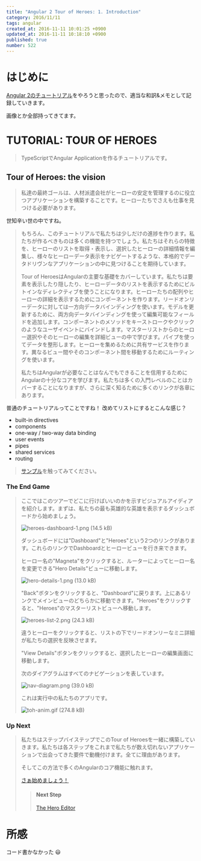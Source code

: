 ```yaml
---
title: "Angular 2 Tour of Heroes: 1. Introduction"
category: 2016/11/11
tags: angular
created_at: 2016-11-11 10:01:25 +0900
updated_at: 2016-11-11 10:18:10 +0900
published: true
number: 522
---
```


# はじめに
[Angular 2のチュートリアル](https://angular.io/docs/ts/latest/tutorial/)をやろうと思ったので、適当な和訳&メモとして記録していきます。

画像とか全部持ってきてます。

# TUTORIAL: TOUR OF HEROES
> TypeScriptでAngular Applicationを作るチュートリアルです。

## Tour of Heroes: the vision
> 私達の最終ゴールは、人材派遣会社がヒーローの安定を管理するのに役立つアプリケーションを構築することです。ヒーローたちでさえも仕事を見つける必要があります。

世知辛い世の中ですね。

> もちろん、このチュートリアルで私たちは少しだけの進捗を作ります。私たちが作るべきものは多くの機能を持つでしょう。私たちはそれらの特徴を、ヒーローのリストを取得・表示し、選択したヒーローの詳細情報を編集し、様々なヒーローデータ表示をナビゲートするような、本格的でデータドリヴンなアプリケーションの中に見つけることを期待しています。
>
> Tour of HeroesはAngularの主要な基礎をカバーしています。私たちは要素を表示したり隠したり、ヒーローデータのリストを表示するためにビルトインなディレクティブを使うことになります。ヒーローたちの配列やヒーローの詳細を表示するためにコンポーネントを作ります。リードオンリーデータに対しては一方向データバインディングを使います。モデルを更新するために、両方向データバインディングを使って編集可能なフィールドを追加します。コンポーネントのメソッドをキーストロークやクリックのようなユーザイベントにバインドします。マスターリストからのヒーロー選択やそのヒーローの編集を詳細ビューの中で学びます。パイプを使ってデータを整形します。ヒーローを集めるために共有サービスを作ります。異なるビュー間やそのコンポーネント間を移動するためにルーティングを使います。
> 
> 私たちはAngularが必要なことはなんでもできることを信用するためにAngularの十分なコアを学びます。私たちは多くの入門レベルのことはカバーすることになりますが、さらに深く知るために多くのリンクが各章にあります。

普通のチュートリアルってことですね！
改めてリストにするとこんな感じ？

* built-in directives
* components
* one-way / two-way data binding
* user events
* pipes
* shared services
* routing

> [サンプル](https://angular.io/resources/live-examples/toh-6/ts/plnkr.html)を触ってみてください。

### The End Game
> ここではこのツアーでどこに行けばいいのかを示すビジュアルアイディアを紹介します。まずは、私たちの最も英雄的な英雄を表示するダッシュボードから始めましょう。
> 
> ![heroes-dashboard-1.png (14.5 kB)](https://img.esa.io/uploads/production/attachments/1679/2016/11/11/4429/a4d26983-964e-47ca-af78-02f5f7b3a785.png)
> 
> ダッシュボードには"Dashboard"と"Heroes"という2つのリンクがあります。これらのリンクでDashboardとヒーロービューを行き来できます。
>
> ヒーロー名の"Magneta"をクリックすると、ルーターによってヒーロー名を変更できる"Hero Details"ビューに移動します。
>
> ![hero-details-1.png (13.0 kB)](https://img.esa.io/uploads/production/attachments/1679/2016/11/11/4429/201adceb-76a9-444e-a31f-59ebb498959b.png)
>
> "Back"ボタンをクリックすると、"Dashboard"に戻ります。上にあるリンクでメインビューのどちらかに移動できます。"Heroes"をクリックすると、"Heroes"のマスターリストビューへ移動します。
>
> ![heroes-list-2.png (24.3 kB)](https://img.esa.io/uploads/production/attachments/1679/2016/11/11/4429/41a2ef99-d30d-46dc-a25e-132eb20136ef.png)
> 
> 違うヒーローをクリックすると、リストの下でリードオンリーなミニ詳細が私たちの選択を反映させます。
>
> "View Details"ボタンをクリックすると、選択したヒーローの編集画面に移動します。
>
> 次のダイアグラムはすべてのナビゲーションを表しています。
>
> ![nav-diagram.png (39.0 kB)](https://img.esa.io/uploads/production/attachments/1679/2016/11/11/4429/ed8fcb7d-d4e7-4cb3-8e73-e4edb5601c22.png)
>
> これは実行中の私たちのアプリです。
> 
> ![toh-anim.gif (274.8 kB)](https://img.esa.io/uploads/production/attachments/1679/2016/11/11/4429/6abf4fdf-7cc8-4e25-97c6-935f32b28a96.gif)

### Up Next
> 私たちはステップバイステップでこのTour of Heroesを一緒に構築していきます。私たちは各ステップをこれまで私たちが数え切れないアプリケーションで出会ってきた要件で動機付けます。全てに理由があります。
>
> そしてこの方法で多くのAngularのコア機能に触れます。
>
> [さぁ始めましょう！](https://angular.io/docs/ts/latest/tutorial/toh-pt1.html)
>
> > #### Next Step
> > [The Hero Editor](https://angular.io/docs/ts/latest/tutorial/toh-pt1.html)

# 所感
コード書かなかった :smiley: 
